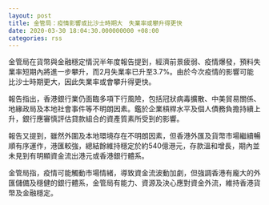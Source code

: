 ```yaml
---
layout: post
title: 金管局：疫情影響或比沙士時期大　失業率或攀升得更快
date: 2020-03-30 18:04:30.000000000 +08:00
categories: rss
---
```


金管局在貨幣與金融穩定情況半年度報告提到，經濟前景疲弱、疫情爆發，預料失業率短期內將進一步攀升，而2月失業率已升至3.7%。由於今次疫情的影響可能比沙士時期更大，因此失業率或會攀升得更快。

報告指出，香港銀行業仍面臨多項下行風險，包括冠狀病毒擴散、中美貿易關係、地緣政局及本地社會事件等不明朗因素。鑑於企業槓桿水平及個人債務負擔持續上升，銀行應審慎評估貸款組合的資產質素所受到的影響。

報告又提到，雖然外圍及本地環境存在不明朗因素，但香港外匯及貨幣市場繼續暢順有序運作，港匯較強，總結餘維持穩定於約540億港元，存款溫和增長，期內並未見到有明顯資金流出港元或香港銀行體系。

金管局指，疫情可能觸動市場情緒，導致資金流波動加劇，但強調香港有龐大的外匯儲備及穩健的銀行體系，金管局有能力、資源及決心應對資金外流，維持香港貨幣及金融穩定。
